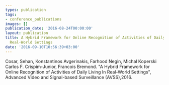 ```yaml
---
types: publication
tags:
- conference_publications
images: []
publication_date: '2016-08-24T00:00:00'
layout: publication
title: A Hybrid Framework for Online Recognition of Activities of Daily Living In
  Real-World Settings
date: '2016-09-10T10:56:39+03:00'
---
```

<p>Cosar, Sehan, Konstantinos Avgerinakis, Farhood Negin, Michal Koperski Carlos F. Crispim-Junior, Francois Bremond. "A Hybrid Framework for Online Recognition of Activities of Daily Living In Real-World Settings", Advanced Video and Signal-based Surveillance (AVSS),2016.</p>
